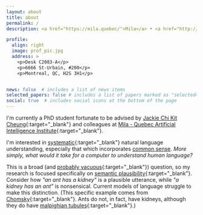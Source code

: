 ```yaml
---
layout: about
title: about
permalink: /
description: <a href="https://mila.quebec/">Mila</a> • <a href="http://rl.cs.mcgill.ca/">McGill University</a>

profile:
  align: right
  image: prof_pic.jpg
  address: >
    <p>Desk C2083-A</p>
    <p>6666 St-Urbain, #200</p>
    <p>Montreal, QC, H2S 3H1</p>


news: false  # includes a list of news items
selected_papers: false # includes a list of papers marked as "selected={true}"
social: true  # includes social icons at the bottom of the page
---
```


I'm currently a PhD student fortunate to be advised by [Jackie Chi Kit Cheung](https://www.cs.mcgill.ca/~jcheung/){:target="\_blank"} and colleagues at [Mila - Quebec Artificial Intelligence Institute](https://mila.quebec/en/mila/team/){:target="_blank"}.

I'm interested in [systematic](https://www.sciencedirect.com/science/article/pii/0010027788900315){:target="_blank"} natural language understanding, especially that which incorporates [common sense](https://dl.acm.org/doi/abs/10.5555/1624775.1624816).
_More simply, what would it take for a computer to understand human language?_

This is a broad (and [probably vacuous](https://academic.oup.com/mind/article/LIX/236/433/986238){:target="_blank"}) question, so my research is focused specifically on [semantic plausibility](https://pubmed.ncbi.nlm.nih.gov/21585487/){:target="_blank"}. 
Consider how _"an ant has a kidney"_ is a plausible utterance, while _"a kidney has an ant"_ is nonsensical.
Current models of language struggle to make this distinction.
(This specific example comes from [Chomsky](https://mitpress.mit.edu/books/aspects-theory-syntax){:target="_blank"}. Ants do not, in fact, have kidneys, although they do have [malpighian tubules](https://www.quora.com/Do-ants-have-organs-like-a-heart-liver-and-kidneys){:target="_blank"}.)